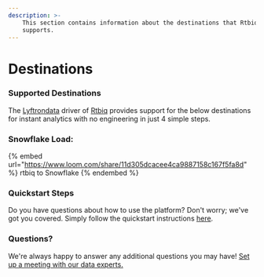 ```yaml
---
description: >-
    This section contains information about the destinations that Rtbiq
    supports.
---
```


# Destinations

### Supported Destinations

The [Lyftrondata](https://www.lyftrondata.com/) driver of [Rtbiq](https://www.lyftrondata.com/integration/rtbiq/) provides support for the below destinations for instant analytics with no engineering in just 4 simple steps.

### Snowflake Load:

{% embed url="https://www.loom.com/share/11d305dcacee4ca9887158c167f5fa8d" %}
rtbiq to Snowflake
{% endembed %}

### Quickstart Steps

Do you have questions about how to use the platform? Don't worry; we've got you covered. Simply follow the quickstart instructions [here](../../../quickstart-steps.md).

### Questions? <a href="#questions" id="questions"></a>

We're always happy to answer any additional questions you may have! [Set up a meeting with our data experts.](https://www.lyftrondata.com/book-a-meeting/)
